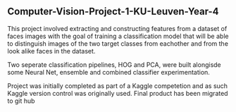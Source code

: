## Computer-Vision-Project-1-KU-Leuven-Year-4
This project involved extracting and constructing features from a dataset of faces images with the goal
of training a classification model that will be able to distinguish images of the two target classes from 
eachother and from the look alike faces in the dataset. 

Two seperate classification pipelines, HOG and PCA, were built alongisde some Neural Net, ensemble and combined classifier experimentation.

Project was initially completed as part of a Kaggle competetion and as such Kaggle version control was originally used. Final product has been migrated to git hub 

